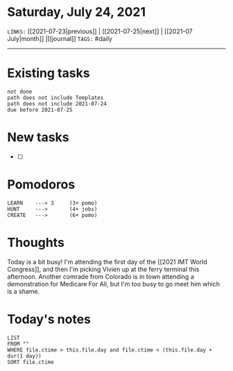 # Saturday, July 24, 2021
`LINKS:` [[2021-07-23|previous]] | [[2021-07-25|next]] | [[2021-07 July|month]] |[[journal]] 
`TAGS:` #daily

---
# Existing tasks
```tasks
not done
path does not include Templates
path does not include 2021-07-24
due before 2021-07-25
```

# New tasks
- [ ] 

# Pomodoros
```
LEARN    ---> 3		(3+ pomo)
HUNT     ---> 		(4+ jobs)
CREATE   --->  		(6+ pomo)
```

# Thoughts
Today is a bit busy! I'm attending the first day of the [[2021 IMT World Congress]], and then I'm picking Vivien up at the ferry terminal this afternoon. Another comrade from Colorado is in town attending a demonstration for Medicare For All, but I'm too busy to go meet him which is a shame. 

# Today's notes
```dataview
LIST 
FROM ""
WHERE file.ctime > this.file.day and file.ctime < (this.file.day + dur(1 day))
SORT file.ctime
```
